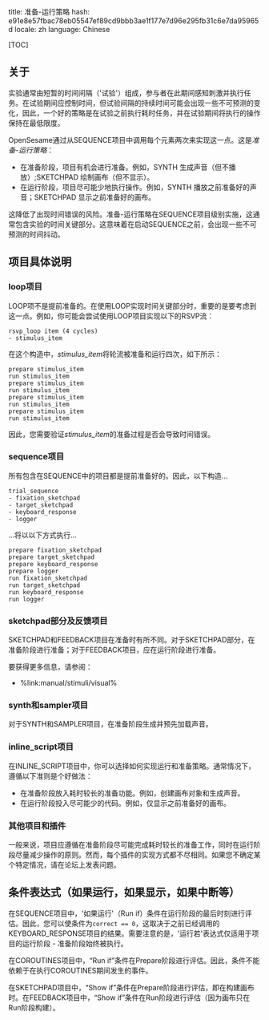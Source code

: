 title: 准备-运行策略
hash: e91e8e57fbac78eb05547ef89cd9bbb3ae1f177e7d96e295fb31c6e7da95965d
locale: zh
language: Chinese

[TOC]

## 关于

实验通常由短暂的时间间隔（'试验'）组成，参与者在此期间感知刺激并执行任务。在试验期间应控制时间，但试验间隔的持续时间可能会出现一些不可预测的变化，因此，一个好的策略是在试验之前执行耗时任务，并在试验期间将执行的操作保持在最低限度。

OpenSesame通过从SEQUENCE项目中调用每个元素两次来实现这一点。这是*准备-运行策略*：

- 在准备阶段，项目有机会进行准备。例如，SYNTH 生成声音（但不播放）;SKETCHPAD 绘制画布（但不显示）。
- 在运行阶段，项目尽可能少地执行操作。例如，SYNTH 播放之前准备好的声音；SKETCHPAD 显示之前准备好的画布。

这降低了出现时间错误的风险。准备-运行策略在SEQUENCE项目级别实施，这通常包含实验的时间关键部分。这意味着在启动SEQUENCE之前，会出现一些不可预测的时间抖动。

## 项目具体说明

### loop项目

LOOP项不是提前准备的。在使用LOOP实现时间关键部分时，重要的是要考虑到这一点。例如，你可能会尝试使用LOOP项目实现以下的RSVP流：

~~~text
rsvp_loop item (4 cycles)
- stimulus_item
~~~

在这个构造中，*stimulus_item*将轮流被准备和运行四次，如下所示：

~~~text
prepare stimulus_item
run stimulus_item
prepare stimulus_item
run stimulus_item
prepare stimulus_item
run stimulus_item
prepare stimulus_item
run stimulus_item
~~~

因此，您需要验证*stimulus_item*的准备过程是否会导致时间错误。

### sequence项目

所有包含在SEQUENCE中的项目都是提前准备好的。因此，以下构造...

~~~text
trial_sequence
- fixation_sketchpad
- target_sketchpad
- keyboard_response
- logger
~~~

...将以以下方式执行...

~~~text
prepare fixation_sketchpad
prepare target_sketchpad
prepare keyboard_response
prepare logger
run fixation_sketchpad
run target_sketchpad
run keyboard_response
run logger
~~~

### sketchpad部分及反馈项目

SKETCHPAD和FEEDBACK项目在准备时有所不同。对于SKETCHPAD部分，在准备阶段进行准备；对于FEEDBACK项目，应在运行阶段进行准备。

要获得更多信息，请参阅：

- %link:manual/stimuli/visual%

### synth和sampler项目

对于SYNTH和SAMPLER项目，在准备阶段生成并预先加载声音。

### inline_script项目

在INLINE_SCRIPT项目中，你可以选择如何实现运行和准备策略。通常情况下，遵循以下准则是个好做法：

- 在准备阶段放入耗时较长的准备功能。例如，创建画布对象和生成声音。
- 在运行阶段投入尽可能少的代码。例如，仅显示之前准备好的画布。

### 其他项目和插件

一般来说，项目应遵循在准备阶段尽可能完成耗时较长的准备工作，同时在运行阶段尽量减少操作的原则。然而，每个插件的实现方式都不尽相同。如果您不确定某个特定情况，请在论坛上发表问题。

## 条件表达式（如果运行，如果显示，如果中断等）

在SEQUENCE项目中，'如果运行'（Run if）条件在运行阶段的最后时刻进行评估。因此，您可以使条件为`correct == 0`，这取决于之前已经调用的KEYBOARD_RESPONSE项目的结果。需要注意的是，'运行若'表达式仅适用于项目的运行阶段 - 准备阶段始终被执行。

在COROUTINES项目中，“Run if”条件在Prepare阶段进行评估。因此，条件不能依赖于在执行COROUTINES期间发生的事件。

在SKETCHPAD项目中，“Show if”条件在Prepare阶段进行评估，即在构建画布时。在FEEDBACK项目中，“Show if”条件在Run阶段进行评估（因为画布只在Run阶段构建）。
